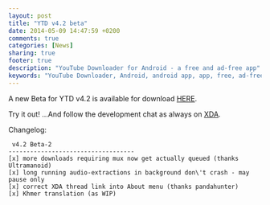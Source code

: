 ```yaml
---
layout: post
title: "YTD v4.2 beta"
date: 2014-05-09 14:47:59 +0200
comments: true
categories: [News]
sharing: true
footer: true
description: "YouTube Downloader for Android - a free and ad-free app"
keywords: "YouTube Downloader, Android, android app, app, free, ad-free, no ads, dentex, video, YouTube, downloader"
---
```

A new Beta for YTD v4.2 is available for download [HERE](http://dentex.github.io/files/apk/beta/dentex.youtube.downloader_v4.2_beta-2.apk).

Try it out! ...And follow the development chat as always on [XDA](http://forum.xda-developers.com/showthread.php?t=2335450).

Changelog:

	 v4.2 Beta-2
    -----------------------------------
    [x] more downloads requiring mux now get actually queued (thanks Ultramanoid)
    [x] long running audio-extractions in background don\'t crash - may pause only
    [x] correct XDA thread link into About menu (thanks pandahunter)
    [x] Khmer translation (as WIP)
